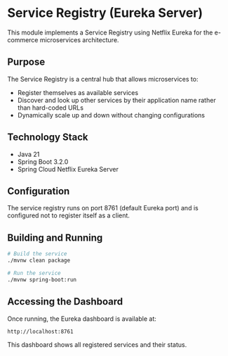 # Service Registry (Eureka Server)

This module implements a Service Registry using Netflix Eureka for the e-commerce microservices architecture.

## Purpose

The Service Registry is a central hub that allows microservices to:
- Register themselves as available services
- Discover and look up other services by their application name rather than hard-coded URLs
- Dynamically scale up and down without changing configurations

## Technology Stack

- Java 21
- Spring Boot 3.2.0
- Spring Cloud Netflix Eureka Server

## Configuration

The service registry runs on port 8761 (default Eureka port) and is configured not to register itself as a client.

## Building and Running

```bash
# Build the service
./mvnw clean package

# Run the service
./mvnw spring-boot:run
```

## Accessing the Dashboard

Once running, the Eureka dashboard is available at:
```
http://localhost:8761
```

This dashboard shows all registered services and their status. 